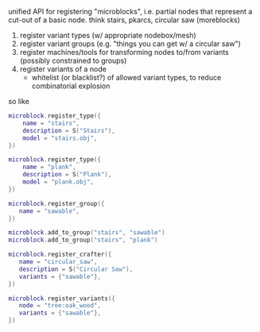 unified API for registering "microblocks", i.e. partial nodes that represent a cut-out of a basic node.
think stairs, pkarcs, circular saw (moreblocks)

1. register variant types (w/ appropriate nodebox/mesh)
2. register variant groups (e.g. "things you can get w/ a circular saw")
3. register machines/tools for transforming nodes to/from variants (possibly constrained to groups)
4. register variants of a node
   * whitelist (or blacklist?) of allowed variant types, to reduce combinatorial explosion


so like

```lua
microblock.register_type({
    name = "stairs",
    description = S("Stairs"),
    model = "stairs.obj",
})

microblock.register_type({
    name = "plank",
    description = S("Plank"),
    model = "plank.obj",
})

microblock.register_group({
   name = "sawable",
})

microblock.add_to_group("stairs", "sawable")
microblock.add_to_group("stairs", "plank")

microblock.register_crafter({
   name = "circular_saw",
   description = S("Circular Saw"),
   variants = {"sawable"},
})

microblock.register_variants({
   node = "tree:oak_wood",
   variants = {"sawable"},
})
```
